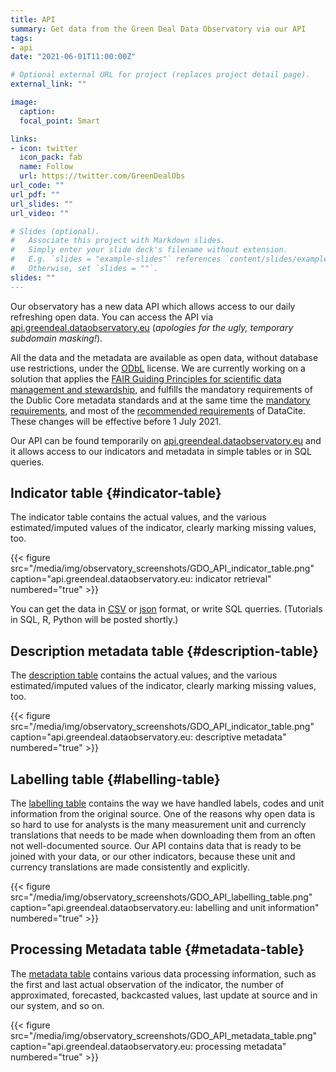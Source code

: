 ```yaml
---
title: API
summary: Get data from the Green Deal Data Observatory via our API
tags:
- api
date: "2021-06-01T11:00:00Z"

# Optional external URL for project (replaces project detail page).
external_link: ""

image:
  caption: 
  focal_point: Smart

links:
- icon: twitter
  icon_pack: fab
  name: Follow
  url: https://twitter.com/GreenDealObs
url_code: ""
url_pdf: ""
url_slides: ""
url_video: ""

# Slides (optional).
#   Associate this project with Markdown slides.
#   Simply enter your slide deck's filename without extension.
#   E.g. `slides = "example-slides"` references `content/slides/example-slides.md`.
#   Otherwise, set `slides = ""`.
slides: ""
---
```


Our observatory has a new data API which allows access to our daily refreshing open data. You can access the API via [api.greendeal.dataobservatory.eu](http://api.greendeal.dataobservatory.eu/) (*apologies for the ugly, temporary subdomain masking!*).

All the data and the metadata are available as open data, without database use restrictions, under the [ODbL](https://opendatacommons.org/licenses/odbl/) license. We are currently working on a solution that applies the [FAIR Guiding Principles for scientific data management and stewardship](http://www.nature.com/articles/sdata201618), and fulfills the mandatory requirements of the Dublic Core metadata standards and at the same time the [mandatory requirements](https://support.datacite.org/docs/datacite-metadata-schema-v44-mandatory-properties), and most of the [recommended requirements](https://support.datacite.org/docs/datacite-metadata-schema-v44-recommended-and-optional-properties) of DataCite. These changes will be effective before 1 July 2021.

Our API can be found temporarily on [api.greendeal.dataobservatory.eu](http://api.greendeal.dataobservatory.eu) and it allows access to our indicators and metadata in simple tables or in SQL queries.

## Indicator table {#indicator-table}

The indicator table contains the actual values, and the various estimated/imputed values of the indicator, clearly marking missing values, too.

{{< figure src="/media/img/observatory_screenshots/GDO_API_indicator_table.png" caption="api.greendeal.dataobservatory.eu: indicator retrieval" numbered="true" >}}

You can get the data in [CSV](http://api.greendeal.dataobservatory.eu/database/indicator.csv?_size=max) or [json](http://api.greendeal.dataobservatory.eu/database/indicator.json) format, or write SQL querries. (Tutorials in SQL, R, Python will be posted shortly.)

## Description metadata table {#description-table}

The [description table](http://api.greendeal.dataobservatory.eu/database/description) contains the actual values, and the various estimated/imputed values of the indicator, clearly marking missing values, too. 

{{< figure src="/media/img/observatory_screenshots/GDO_API_indicator_table.png" caption="api.greendeal.dataobservatory.eu: descriptive metadata" numbered="true" >}}

## Labelling table {#labelling-table}

The [labelling table](http://api.greendeal.dataobservatory.eu/database/labelling) contains the way we have handled labels, codes and unit information from the original source. One of the reasons why open data is so hard to use for analysts is the many measurement unit and currencly translations that needs to be made when downloading them from an often not well-documented source. Our API contains data that is ready to be joined with your data, or our other indicators, because these unit and currency translations are made consistently and explicitly.

{{< figure src="/media/img/observatory_screenshots/GDO_API_labelling_table.png" caption="api.greendeal.dataobservatory.eu: labelling and unit information" numbered="true" >}}

## Processing Metadata table {#metadata-table}

The [metadata table](http://api.greendeal.dataobservatory.eu/database/metadata) contains various data processing information, such as the first and last actual observation of the indicator, the number of approximated, forecasted, backcasted values, last update at source and in our system, and so on. 

{{< figure src="/media/img/observatory_screenshots/GDO_API_metadata_table.png" caption="api.greendeal.dataobservatory.eu: processing metadata" numbered="true" >}}
